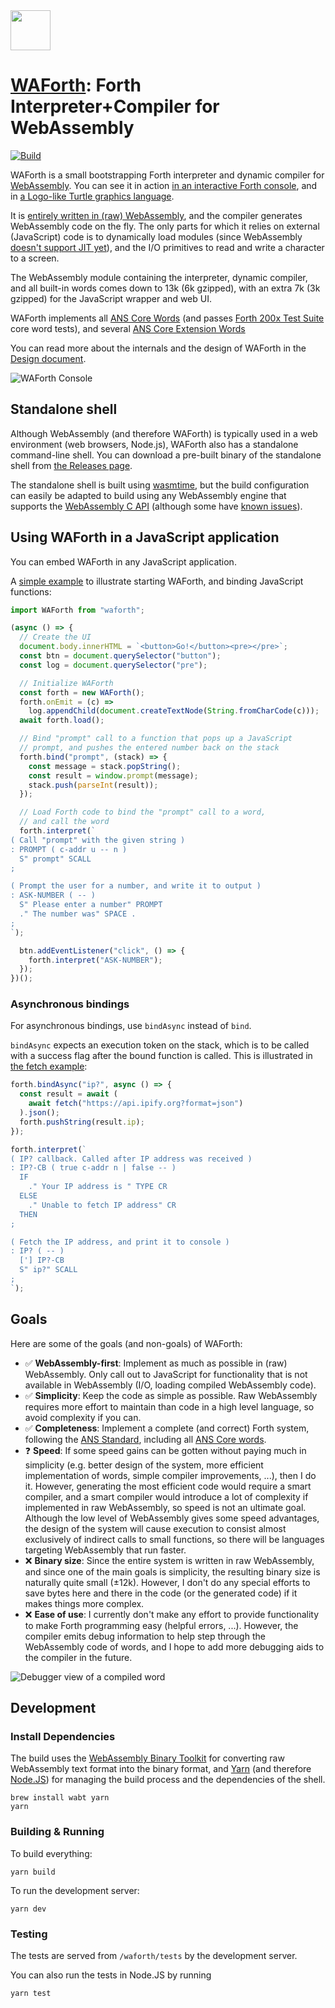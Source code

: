 <img src="./doc/logo.svg" height="64">

# [WAForth](https://mko.re/waforth): Forth Interpreter+Compiler for WebAssembly

[![Build](https://github.com/remko/waforth/actions/workflows/build.yml/badge.svg)](https://github.com/remko/waforth/actions/workflows/build.yml)


WAForth is a small bootstrapping Forth interpreter and dynamic compiler for
[WebAssembly](https://webassembly.org). You can see it in action
[in an interactive Forth console](https://mko.re/waforth/), and in [a Logo-like Turtle graphics language](https://mko.re/thurtle/).

It is [entirely written in (raw)
WebAssembly](https://github.com/remko/waforth/blob/master/src/waforth.wat), and
the compiler generates WebAssembly code on the fly. The only parts for which it
relies on external (JavaScript) code is to dynamically load modules (since
WebAssembly [doesn't support JIT
yet](https://webassembly.org/docs/future-features/#platform-independent-just-in-time-jit-compilation)),
and the I/O primitives to read and write a character to a screen.

The WebAssembly module containing the interpreter, dynamic compiler, and 
all built-in words comes down to 13k (6k gzipped), with an extra 7k (3k gzipped) for the JavaScript wrapper and web UI.

WAForth implements all [ANS Core
Words](http://lars.nocrew.org/dpans/dpans6.htm#6.1) (and passes
[Forth 200x Test Suite](https://forth-standard.org/standard/testsuite)
core word tests), and several [ANS Core Extension Words](http://lars.nocrew.org/dpans/dpans6.htm#6.2)

You can read more about the internals and the design of WAForth in the [Design
document](doc/Design.md).


![WAForth Console](doc/console.gif "WAForth Console")

## Standalone shell

Although WebAssembly (and therefore WAForth) is typically used in a web environment 
(web browsers, Node.js), WAForth also has a standalone command-line shell. 
You can download a pre-built binary of the standalone shell from 
[the Releases page](https://github.com/remko/waforth/releases).

The standalone shell is built using [wasmtime](https://wasmtime.dev),
but the build configuration can easily be adapted to build using any 
WebAssembly engine that supports the
[WebAssembly C API](https://github.com/WebAssembly/wasm-c-api) (although some
have [known issues](https://github.com/remko/waforth/issues/6#issue-326830993)).


## Using WAForth in a JavaScript application

You can embed WAForth in any JavaScript application. 

A [simple example](https://github.com/remko/waforth/blob/master/src/web/examples/prompt/prompt.ts) to illustrate starting WAForth, and binding JavaScript functions:

```typescript
import WAForth from "waforth";

(async () => {
  // Create the UI
  document.body.innerHTML = `<button>Go!</button><pre></pre>`;
  const btn = document.querySelector("button");
  const log = document.querySelector("pre");

  // Initialize WAForth
  const forth = new WAForth();
  forth.onEmit = (c) =>
    log.appendChild(document.createTextNode(String.fromCharCode(c)));
  await forth.load();

  // Bind "prompt" call to a function that pops up a JavaScript 
  // prompt, and pushes the entered number back on the stack
  forth.bind("prompt", (stack) => {
    const message = stack.popString();
    const result = window.prompt(message);
    stack.push(parseInt(result));
  });

  // Load Forth code to bind the "prompt" call to a word, 
  // and call the word
  forth.interpret(`
( Call "prompt" with the given string )
: PROMPT ( c-addr u -- n )
  S" prompt" SCALL 
;

( Prompt the user for a number, and write it to output )
: ASK-NUMBER ( -- )
  S" Please enter a number" PROMPT
  ." The number was" SPACE .
;
`);

  btn.addEventListener("click", () => {
    forth.interpret("ASK-NUMBER");
  });
})();
```

### Asynchronous bindings

For asynchronous bindings, use `bindAsync` instead of `bind`.

`bindAsync` expects an execution token on the stack, which is
to be called with a success flag after the bound function is called. This is illustrated in [the fetch example](https://github.com/remko/waforth/blob/master/src/web/examples/fetch/fetch.ts):

```typescript
forth.bindAsync("ip?", async () => {
  const result = await (
    await fetch("https://api.ipify.org?format=json")
  ).json();
  forth.pushString(result.ip);
});

forth.interpret(`
( IP? callback. Called after IP address was received )
: IP?-CB ( true c-addr n | false -- )
  IF 
    ." Your IP address is " TYPE CR
  ELSE
    ." Unable to fetch IP address" CR
  THEN
;

( Fetch the IP address, and print it to console )
: IP? ( -- )
  ['] IP?-CB
  S" ip?" SCALL 
;
`);
```

## Goals

Here are some of the goals (and non-goals) of WAForth:

- ✅ **WebAssembly-first**: Implement as much as possible in (raw) WebAssembly. Only call out to JavaScript for functionality that is not available in WebAssembly (I/O, loading compiled WebAssembly code).
- ✅ **Simplicity**: Keep the code as simple as possible. Raw WebAssembly requires more effort to maintain than code in a high level language, so avoid complexity if you can.
- ✅ **Completeness**: Implement a complete (and correct) Forth system, following the [ANS Standard](http://lars.nocrew.org/dpans/dpans.htm), including all [ANS Core words](http://lars.nocrew.org/dpans/dpans6.htm#6.1).
- ❓ **Speed**: If some speed gains can be gotten without paying much in simplicity (e.g. better design of the system, more efficient implementation of words, simple compiler improvements, ...), then I do it. However, generating the most efficient code would require a smart compiler, and a smart compiler would introduce a lot of complexity if implemented in raw WebAssembly, so speed is not an ultimate goal. Although the low level of WebAssembly gives some speed advantages, the design of the system will cause execution to consist almost exclusively of indirect calls to small functions, so there will be languages targeting WebAssembly that run faster.
- ❌ **Binary size**: Since the entire system is written in raw WebAssembly, and since one of the main goals is simplicity, the resulting binary size is naturally quite small (±12k). However, I don't do any special efforts to save bytes here and there in the code (or the generated code) if it makes things more complex.
- ❌ **Ease of use**: I currently don't make any effort to provide functionality to make Forth programming easy (helpful errors, ...). However, the compiler emits debug information to help step through the WebAssembly code of words, and I hope to add more debugging aids to the compiler in the future.

![Debugger view of a compiled
word](doc/debugger.png "Debugger view of a
compiled word")

## Development

### Install Dependencies

The build uses the [WebAssembly Binary
Toolkit](https://github.com/WebAssembly/wabt) for converting raw WebAssembly
text format into the binary format, and [Yarn](https://yarnpkg.com) (and therefore
[Node.JS](https://nodejs.org/en/)) for
managing the build process and the dependencies of the shell.

    brew install wabt yarn
    yarn


### Building & Running

To build everything:
    
    yarn build

To run the development server:

    yarn dev

### Testing

The tests are served from `/waforth/tests` by the development server.

You can also run the tests in Node.JS by running

    yarn test
